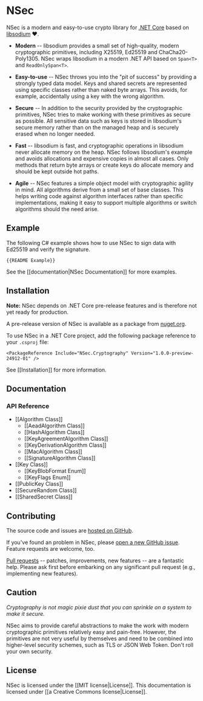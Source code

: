 # NSec

NSec is a modern and easy-to-use crypto library for
[.NET Core](https://dotnet.github.io/) based on
[libsodium](https://libsodium.org/) &#x2764;.

* **Modern** -- libsodium provides a small set of high-quality, modern
cryptographic primitives, including X25519, Ed25519 and ChaCha20-Poly1305. NSec
wraps libsodium in a modern .NET API based on `Span<T>` and `ReadOnlySpan<T>`.

* **Easy-to-use** -- NSec throws you into the "pit of success" by providing a
strongly typed data model. Keys and shared secrets are represented using
specific classes rather than naked byte arrays. This avoids, for example,
accidentally using a key with the wrong algorithm.

* **Secure** -- In addition to the security provided by the cryptographic
primitives, NSec tries to make working with these primitives as secure as
possible. All sensitive data such as keys is stored in libsodium's secure memory
rather than on the managed heap and is securely erased when no longer needed.

* **Fast** -- libsodium is fast, and cryptographic operations in libsodium never
allocate memory on the heap. NSec follows libsodium's example and avoids
allocations and expensive copies in almost all cases. Only methods that return
byte arrays or create keys do allocate memory and should be kept outside hot
paths.

* **Agile** -- NSec features a simple object model with cryptographic agility in
mind. All algorithms derive from a small set of base classes. This helps writing
code against algorithm interfaces rather than specific implementations, making
it easy to support multiple algorithms or switch algorithms should the need
arise.


## Example

The following C# example shows how to use NSec to sign data with Ed25519 and
verify the signature.

    {{README Example}}

See the [[documentation|NSec Documentation]] for more examples.


## Installation

**Note:** NSec depends on .NET Core pre-release features and is therefore not
yet ready for production.

A pre-release version of NSec is available as a package from
[nuget.org](https://www.nuget.org/packages/nsec.cryptography).

To use NSec in a .NET Core project, add the following package reference to your
`.csproj` file:

    <PackageReference Include="NSec.Cryptography" Version="1.0.0-preview-24912-01" />

See [[Installation]] for more information.


## Documentation

### API Reference

* [[Algorithm Class]]
    * [[AeadAlgorithm Class]]
    * [[HashAlgorithm Class]]
    * [[KeyAgreementAlgorithm Class]]
    * [[KeyDerivationAlgorithm Class]]
    * [[MacAlgorithm Class]]
    * [[SignatureAlgorithm Class]]
* [[Key Class]]
    * [[KeyBlobFormat Enum]]
    * [[KeyFlags Enum]]
* [[PublicKey Class]]
* [[SecureRandom Class]]
* [[SharedSecret Class]]


## Contributing

The source code and issues are
[hosted on GitHub](https://github.com/ektrah/nsec).

If you've found an problem in NSec, please
[open a new GitHub issue](https://github.com/ektrah/nsec/issues).
Feature requests are welcome, too.

[Pull requests](https://github.com/ektrah/nsec/pulls) -- patches, improvements,
new features -- are a fantastic help. Please ask first before embarking on any
significant pull request (e.g., implementing new features).


## Caution

*Cryptography is not magic pixie dust that you can sprinkle on a system to make
it secure.*

NSec aims to provide careful abstractions to make the work with modern
cryptographic primitives relatively easy and pain-free. However, the primitives
are not very useful by themselves and need to be combined into higher-level
security schemes, such as TLS or JSON Web Token. Don't roll your own security.


## License

NSec is licensed under the [[MIT license|License]].
This documentation is licensed under [[a Creative Commons license|License]].
